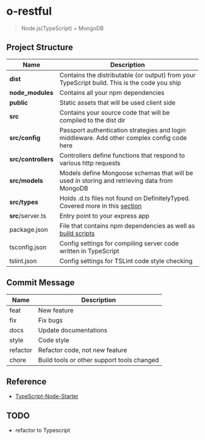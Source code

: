 # o-restful

> Node.js(TypeScript) + MongoDB

## Project Structure

| Name | Description |
| ------------------------ | --------------------------------------------------------------------------------------------- |
| **dist**                 | Contains the distributable (or output) from your TypeScript build. This is the code you ship  |
| **node_modules**         | Contains all your npm dependencies                                                            |
| **public**               | Static assets that will be used client side                                                   |
| **src**                  | Contains your source code that will be compiled to the dist dir                               |
| **src/config**           | Passport authentication strategies and login middleware. Add other complex config code here   |
| **src/controllers**      | Controllers define functions that respond to various http requests                            |
| **src/models**           | Models define Mongoose schemas that will be used in storing and retrieving data from MongoDB  |
| **src/types**            | Holds .d.ts files not found on DefinitelyTyped. Covered more in this [section](#type-definition-dts-files)          |
| **src**/server.ts        | Entry point to your express app                                                               |
| package.json             | File that contains npm dependencies as well as [build scripts](#what-if-a-library-isnt-on-definitelytyped)                          |
| tsconfig.json            | Config settings for compiling server code written in TypeScript                               |
| tslint.json              | Config settings for TSLint code style checking                                                |

## Commit Message

| Name | Description |
| -------- | ------------------------------------------ |
| feat     | New feature                                |
| fix      | Fix bugs                                   |
| docs     | Update documentations                      |
| style    | Code style                                 |
| refactor | Refactor code, not new feature             |
| chore    | Build tools or other support tools changed |

## Reference

- [TypeScript-Node-Starter](https://github.com/Microsoft/TypeScript-Node-Starter)

## TODO

- refactor to Typescript
